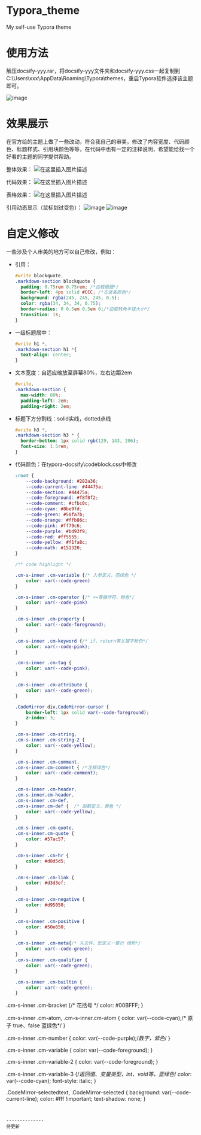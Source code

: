 # Typora_theme
My self-use Typora theme

# 使用方法
解压docsify-yyy.rar，将docsify-yyy文件夹和docsify-yyy.css一起复制到C:\Users\xxx\AppData\Roaming\Typora\themes，重启Typora软件选择该主题即可。

![image](https://github.com/Sheepypy/Typora_theme/assets/84173072/579652d8-587f-42ba-b8b2-4aa1a3fedbb3)

# 效果展示
在官方给的主题上做了一些改动，符合我自己的审美，修改了内容宽度、代码颜色、标题样式、引用块颜色等等，在代码中也有一定的注释说明，希望能给找一个好看的主题的同学提供帮助。

整体效果：
![在这里插入图片描述](https://img-blog.csdnimg.cn/7636b3f2fc0a4602816f5213914b84f8.png)

代码效果：
![在这里插入图片描述](https://img-blog.csdnimg.cn/6196a48abaf5415cb3a1aaa3de7516dc.png)

表格效果：
![在这里插入图片描述](https://img-blog.csdnimg.cn/c6b477d795d140918a2e78c0ceca5bdb.png)

引用动态显示（鼠标划过变色）：
![image](https://github.com/Sheepypy/Typora_theme/assets/84173072/403f6069-fbe5-4459-bab8-243414bcb9cb)
![image](https://github.com/Sheepypy/Typora_theme/assets/84173072/eeeb25d0-66cb-4cee-920f-4c5dde2f0487)



# 自定义修改
一些涉及个人审美的地方可以自己修改，例如：

- 引用：

  ```css
  #write blockquote,
  .markdown-section blockquote {
    padding: 0.75rem 0.75rem; /*边框粗细*/
    border-left: 4px solid #CCC; /*左竖条颜色*/
    background: rgba(245, 245, 245, 0.5);
    color: rgba(34, 34, 34, 0.75);
    border-radius: 0 0.5em 0.5em 0;/*边框转角半径大小*/
    transition: 1s;
  }
  ```

- 一级标题居中：

  ```css
  #write h1 *,
  .markdown-section h1 *{
    text-align: center;
  }
  ```

- 文本宽度：自适应缩放至屏幕80%，左右边距2em

  ```css
  #write,
  .markdown-section {
    max-width: 80%;
    padding-left: 2em;
    padding-right: 2em;
  ```

- 标题下方分割线：solid实线，dotted点线

  ```css
  #write h3 *,
  .markdown-section h3 * {
    border-bottom: 1px solid rgb(129, 143, 206);
    font-size: 1.5rem;
  }
  ```

- 代码颜色：在typora-docsify\codeblock.css中修改

  ```css
  :root {
      --code-background: #282a36;
      --code-current-line: #44475a;
      --code-section: #44475a;
      --code-foreground: #f8f8f2;
      --code-comment: #cfbc0c;
      --code-cyan: #8be9fd;
      --code-green: #50fa7b;
      --code-orange: #ffb86c;
      --code-pink: #ff79c6;
      --code-purple: #bd93f9;
      --code-red: #ff5555;
      --code-yellow: #f1fa8c;
      --code-math: #151320;
  }
  
  /** code highlight */
  
  .cm-s-inner .cm-variable {/* 入参定义，亮绿色 */
      color: var(--code-green)
  }
  
  .cm-s-inner .cm-operator {/* +=等操作符，粉色*/
      color: var(--code-pink)
  }
  
  .cm-s-inner .cm-property {
      color: var(--code-foreground);
  }
  
  .cm-s-inner .cm-keyword {/* if、return等关键字粉色*/
      color: var(--code-pink);
  }
  
  .cm-s-inner .cm-tag {
      color: var(--code-pink);
  }
  
  .cm-s-inner .cm-attribute {
      color: var(--code-green);
  }
  
  .CodeMirror div.CodeMirror-cursor {
      border-left: 1px solid var(--code-foreground);
      z-index: 3;
  }
  
  .cm-s-inner .cm-string,
  .cm-s-inner .cm-string-2 {
      color: var(--code-yellow);
  }
  
  .cm-s-inner .cm-comment,
  .cm-s-inner.cm-comment { /*注释绿色*/
      color: var(--code-comment);
  }
  
  .cm-s-inner .cm-header,
  .cm-s-inner.cm-header,
  .cm-s-inner .cm-def,
  .cm-s-inner.cm-def {  /* 函数定义，黄色 */
      color: var(--code-yellow);
  }
  
  .cm-s-inner .cm-quote,
  .cm-s-inner.cm-quote {
      color: #57ac57;
  }
  
  .cm-s-inner .cm-hr {
      color: #d8d5d5;
  }
  
  .cm-s-inner .cm-link {
      color: #d3d3ef;
  }
  
  .cm-s-inner .cm-negative {
      color: #d95050;
  }
  
  .cm-s-inner .cm-positive {
      color: #50e650;
  }
  
  .cm-s-inner .cm-meta{/* 头文件、宏定义一整行 绿色*/
      color: var(--code-green);
  }
  .cm-s-inner .cm-qualifier { 
      color: var(--code-green);
  }
  
  .cm-s-inner .cm-builtin {
      color: var(--code-green);
  }
  
.cm-s-inner .cm-bracket {/* 花括号 */
    color: #00BFFF;
}
  
  .cm-s-inner .cm-atom,
  .cm-s-inner.cm-atom {
      color: var(--code-cyan);/* 原子 true、false 蓝绿色*/
  }
  
  .cm-s-inner .cm-number { 
      color: var(--code-purple);/*数字，紫色*/
  }
  
  .cm-s-inner .cm-variable {
      color: var(--code-foreground);
  }
  
  .cm-s-inner .cm-variable-2 {
      color: var(--code-foreground);
  }
  
  .cm-s-inner .cm-variable-3 {/*返回值、变量类型，int、void等，蓝绿色*/
      color: var(--code-cyan);
      font-style: italic;
  }
  
  .CodeMirror-selectedtext,
  .CodeMirror-selected {
      background: var(--code-current-line);
      color: #fff !important;
      text-shadow: none;
  }
  
  ```


--------------
待更新
